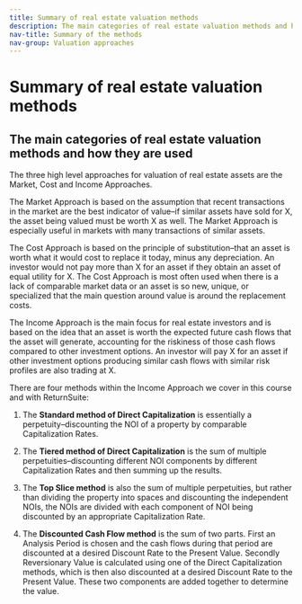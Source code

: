 ```yaml
---
title: Summary of real estate valuation methods
description: The main categories of real estate valuation methods and how they are used
nav-title: Summary of the methods
nav-group: Valuation approaches
---
```


# Summary of real estate valuation methods

## The main categories of real estate valuation methods and how they are used

The three high level approaches for valuation of real estate assets are
the Market, Cost and Income Approaches.

The Market Approach is based on the assumption that recent transactions
in the market are the best indicator of value–if similar assets have sold
for X, the asset being valued must be worth X as well. The Market Approach
is especially useful in markets with many transactions of similar assets.

The Cost Approach is based on the principle of substitution–that an asset
is worth what it would cost to replace it today, minus any depreciation.
An investor would not pay more than X for an asset if they obtain an
asset of equal utility for X. The Cost Approach is most often used when
there is a lack of comparable market data or an asset is so new, unique,
or specialized that the main question around value is around the
replacement costs.

The Income Approach is the main focus for real estate investors and is
based on the idea that an asset is worth the expected future cash flows
that the asset will generate, accounting for the riskiness of those cash
flows compared to other investment options. An investor will pay X for
an asset if other investment options producing similar cash flows with
similar risk profiles are also trading at X.

There are four methods within the Income Approach we cover in this
course and with ReturnSuite:

1. The **Standard method of Direct Capitalization** is essentially a
   perpetuity–discounting the NOI of a property by comparable
   Capitalization Rates.

2. The **Tiered method of Direct Capitalization** is the sum of
   multiple perpetuities–discounting different NOI components by
   different Capitalization Rates and then summing up the results.

3. The **Top Slice method** is also the sum of multiple perpetuities,
   but rather than dividing the property into spaces and discounting the
   independent NOIs, the NOIs are divided with each component of NOI
   being discounted by an appropriate Capitalization Rate.

4. The <b>Discounted Cash Flow method</b> is the sum of two parts. First
   an Analysis Period is chosen and the cash flows during that period are
   discounted at a desired Discount Rate to the Present Value. Secondly
   Reversionary Value is calculated using one of the Direct
   Capitalization methods, which is then also discounted at a desired
   Discount Rate to the Present Value. These two components are added
   together to determine the value.
